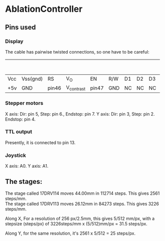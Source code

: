 # AblationController

## Pins used
### Display
The cable has pairwise twisted connections, so one have to be careful:


|  |  |  |  |  |  |  |  |  |  |  | | | RED CABLE |
| --- | --- | --- | --- | --- | --- | --- | --- | --- | --- | --- | --- | --- | --- |
| Vcc | Vss(gnd) | RS | V<sub>O</sub> | EN | R/W | D1 | D2 | D3 | D4 | D5 | D6 | D7 | D8 |
| +5v | GND | pin46 | V<sub>contrast</sub> | pin47 | GND | NC | NC | NC | NC | pin51 | pin50 | pin53 | pin52 |

### Stepper motors
X axis: Dir: pin 5, Step: pin 6., Endstop: pin 7.
Y axis: Dir: pin 3, Step: pin 2. Endstop: pin 4.

### TTL output
Presently, it is connected to pin 13.

### Joystick
X axis: A0.
Y axis: A1.

## The stages:

The stage called 17DRV114 moves 44.00mm in 112714 steps. This gives 2561 steps/mm. <br>
The stage called 17DRV113 moves 26.12mm in 84273 steps. This gives 3226 steps/mm.

Along X, For a resolution of 256 px/2.5mm, this gives 5/512 mm/px, with a stepsize (steps/px) of 3226steps/mm x (5/512)mm/px = 31.5 steps/px.

Along Y, for the same resolution, it's 2561 x 5/512 = 25 steps/px. 
